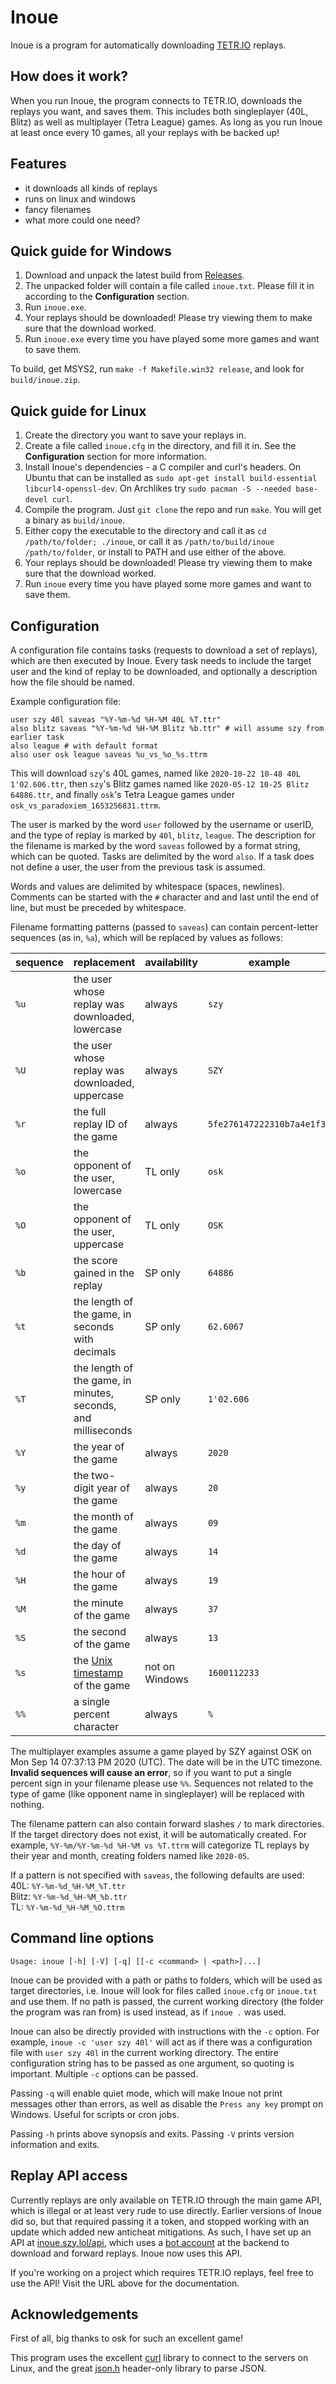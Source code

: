 # Inoue

Inoue is a program for automatically downloading [TETR.IO](https://tetr.io) replays.

## How does it work?

When you run Inoue, the program connects to TETR.IO, downloads the replays you want, and saves them.
This includes both singleplayer (40L, Blitz) as well as multiplayer (Tetra League) games.
As long as you run Inoue at least once every 10 games, all your replays with be backed up!

## Features

- it downloads all kinds of replays
- runs on linux and windows
- fancy filenames
- what more could one need?

## Quick guide for Windows

1. Download and unpack the latest build from [Releases](https://github.com/szymonszl/inoue/releases).
2. The unpacked folder will contain a file called `inoue.txt`. Please fill it in according to the **Configuration** section.
3. Run `inoue.exe`.
4. Your replays should be downloaded! Please try viewing them to make sure that the download worked.
5. Run `inoue.exe` every time you have played some more games and want to save them.

To build, get MSYS2, run `make -f Makefile.win32 release`, and look for `build/inoue.zip`.

## Quick guide for Linux

1. Create the directory you want to save your replays in.
2. Create a file called `inoue.cfg` in the directory, and fill it in. See the **Configuration** section for more information.
3. Install Inoue's dependencies - a C compiler and curl's headers. On Ubuntu that can be installed as `sudo apt-get install build-essential libcurl4-openssl-dev`. On Archlikes try `sudo pacman -S --needed base-devel curl`.
4. Compile the program. Just `git clone` the repo and run `make`. You will get a binary as `build/inoue`.
5. Either copy the executable to the directory and call it as `cd /path/to/folder; ./inoue`, or call it as `/path/to/build/inoue /path/to/folder`, or install to PATH and use either of the above.
6. Your replays should be downloaded! Please try viewing them to make sure that the download worked.
7. Run `inoue` every time you have played some more games and want to save them.

## Configuration

A configuration file contains tasks (requests to download a set of replays), which are then executed by Inoue.
Every task needs to include the target user and the kind of replay to be downloaded, and optionally a description
how the file should be named.

Example configuration file:
```
user szy 40l saveas "%Y-%m-%d %H-%M 40L %T.ttr"
also blitz saveas "%Y-%m-%d %H-%M Blitz %b.ttr" # will assume szy from earlier task
also league # with default format
also user osk league saveas %u_vs_%o_%s.ttrm
```
This will download `szy`'s 40L games, named like `2020-10-22 10-48 40L 1'02.606.ttr`, then `szy`'s Blitz games named like `2020-05-12 10-25 Blitz 64886.ttr`, and finally `osk`'s Tetra League games under `osk_vs_paradoxiem_1653256831.ttrm`.

The user is marked by the word `user` followed by the username or userID, and the type of replay is marked by `40l`, `blitz`, `league`.
The description for the filename is marked by the word `saveas` followed by a format string, which can be quoted.
Tasks are delimited by the word `also`. If a task does not define a user, the user from the previous task is assumed.

Words and values are delimited by whitespace (spaces, newlines). Comments can be started with the `#` character and and last until the end of line,
but must be preceded by whitespace.

Filename formatting patterns (passed to `saveas`) can contain percent-letter sequences (as in, `%a`), which will be replaced by values as follows:

| sequence | replacement                                                               | availability | example                    |
|----------|---------------------------------------------------------------------------|--------------|----------------------------|
| `%u`     | the user whose replay was downloaded, lowercase                           | always       | `szy`                      |
| `%U`     | the user whose replay was downloaded, uppercase                           | always       | `SZY`                      |
| `%r`     | the full replay ID of the game                                            | always       | `5fe276147222310b7a4e1f33` |
| `%o`     | the opponent of the user, lowercase                                       | TL only      | `osk`                      |
| `%O`     | the opponent of the user, uppercase                                       | TL only      | `OSK`                      |
| `%b`     | the score gained in the replay                                            | SP only      | `64886`                    |
| `%t`     | the length of the game, in seconds with decimals                          | SP only      | `62.6067`                  |
| `%T`     | the length of the game, in minutes, seconds, and milliseconds             | SP only      | `1'02.606`                 |
| `%Y`     | the year of the game                                                      | always       | `2020`                     |
| `%y`     | the two-digit year of the game                                            | always       | `20`                       |
| `%m`     | the month of the game                                                     | always       | `09`                       |
| `%d`     | the day of the game                                                       | always       | `14`                       |
| `%H`     | the hour of the game                                                      | always       | `19`                       |
| `%M`     | the minute of the game                                                    | always       | `37`                       |
| `%S`     | the second of the game                                                    | always       | `13`                       |
| `%s`     | the [Unix timestamp](https://en.wikipedia.org/wiki/Unix_time) of the game | not on Windows | `1600112233`             |
| `%%`     | a single percent character                                                | always       | `%`                        |

The multiplayer examples assume a game played by SZY against OSK on Mon Sep 14 07:37:13 PM 2020 (UTC). The date will be in the UTC timezone.
**Invalid sequences will cause an error**, so if you want to put a single percent sign in your filename please use `%%`.
Sequences not related to the type of game (like opponent name in singleplayer) will be replaced with nothing.

The filename pattern can also contain forward slashes `/` to mark directories. If the target directory does not exist, it will be automatically created.
For example, `%Y-%m/%Y-%m-%d %H-%M vs %T.ttrm` will categorize TL replays by their year and month, creating folders named like `2020-05`.

If a pattern is not specified with `saveas`, the following defaults are used:  
40L: `%Y-%m-%d_%H-%M_%T.ttr`  
Blitz: `%Y-%m-%d_%H-%M_%b.ttr`  
TL: `%Y-%m-%d_%H-%M_%O.ttrm`

## Command line options

```
Usage: inoue [-h] [-V] [-q] [[-c <command> | <path>]...]
```

Inoue can be provided with a path or paths to folders, which will be used as target directories, i.e. Inoue will look for files called
`inoue.cfg` or `inoue.txt` and use them. If no path is passed, the current working directory (the folder the program was ran from) is used instead,
as if `inoue .` was used.

Inoue can also be directly provided with instructions with the `-c` option. For example, `inoue -c 'user szy 40l'` will act as if
there was a configuration file with `user szy 40l` in the current working directory. The entire configuration string has to be passed as
one argument, so quoting is important. Multiple `-c` options can be passed.

Passing `-q` will enable quiet mode, which will make Inoue not print messages other than errors, as well as disable the `Press any key` prompt on Windows.
Useful for scripts or cron jobs.

Passing `-h` prints above synopsis and exits. Passing `-V` prints version information and exits.

## Replay API access

Currently replays are only available on TETR.IO through the main game API, which is illegal or at least very rude to use directly.
Earlier versions of Inoue did so, but that required passing it a token, and stopped working with an update which added new anticheat mitigations.
As such, I have set up an API at [inoue.szy.lol/api](https://inoue.szy.lol/api/), which uses a [bot account](https://ch.tetr.io/u/inoue_bot)
at the backend to download and forward replays. Inoue now uses this API.

If you're working on a project which requires TETR.IO replays, feel free to use the API! Visit the URL above for the documentation.

## Acknowledgements

First of all, big thanks to osk for such an excellent game!

This program uses the excellent [curl](https://curl.se/) library to connect to the servers on Linux,
and the great [json.h](https://github.com/sheredom/json.h) header-only library to parse JSON.
